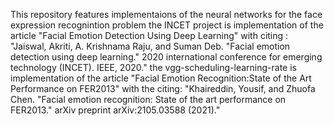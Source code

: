 This repository features implementaions of the neural networks for the face expression recognintion problem
the INCET  project is implementation of the article "Facial Emotion Detection Using Deep Learning" with citing :
"Jaiswal, Akriti, A. Krishnama Raju, and Suman Deb. "Facial emotion detection using deep learning." 2020 international conference for emerging technology (INCET). IEEE, 2020."
the vgg-scheduling-learning-rate is implementation of the article "Facial Emotion Recognition:State of the Art Performance on FER2013" with the citing:
"Khaireddin, Yousif, and Zhuofa Chen. "Facial emotion recognition: State of the art performance on FER2013." arXiv preprint arXiv:2105.03588 (2021)."
